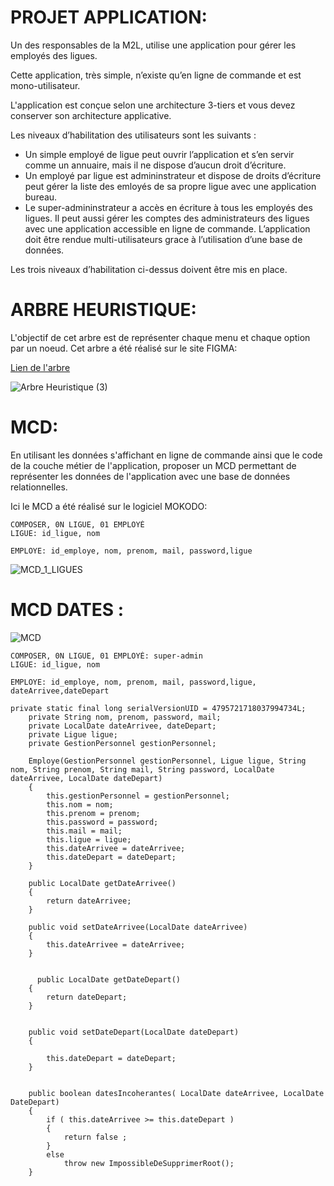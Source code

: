# PROJET APPLICATION:

Un des responsables de la M2L, utilise une application pour gérer les employés des ligues. 

Cette application, très simple, n’existe qu’en ligne de commande et est mono-utilisateur. 

L'application  est conçue selon une architecture 3-tiers et vous devez conserver son architecture applicative.

Les niveaux d’habilitation des utilisateurs sont les suivants :

* Un simple employé de ligue peut ouvrir l’application et s’en servir comme un annuaire, mais il ne dispose d’aucun droit d’écriture.
* Un employé par ligue est admininstrateur et dispose de droits d’écriture peut gérer la liste des emloyés de sa propre ligue avec une application bureau.
* Le super-admininstrateur a accès en écriture à tous les employés des ligues. Il peut aussi gérer les comptes des administrateurs des ligues avec une application accessible en ligne de commande.
L’application doit être rendue multi-utilisateurs grace à l’utilisation d’une base de données.

Les trois niveaux d’habilitation ci-dessus doivent être mis en place.
# ARBRE HEURISTIQUE:

L'objectif de cet arbre est de représenter chaque menu et chaque option par un noeud.
Cet arbre a été réalisé sur le site FIGMA:

[Lien de l'arbre](https://www.figma.com/file/nKBFi9b7gsDLVyzOhAWF3z/Arbre-Heuristique?type=whiteboard&node-id=0%3A1&t=NrrkjkS34Nig52fh-1) 


![Arbre Heuristique (3)](https://hackmd.io/_uploads/SyE2VJmup.png)





# MCD:

En utilisant les données s'affichant en ligne de commande ainsi que le code de la couche métier de l'application, proposer un MCD permettant de représenter les données de l'application avec une base de données relationnelles.

Ici le MCD a été réalisé sur le logiciel MOKODO:

```
COMPOSER, 0N LIGUE, 01 EMPLOYÉ
LIGUE: id_ligue, nom 

EMPLOYE: id_employe, nom, prenom, mail, password,ligue
```


![MCD_1_LIGUES](https://hackmd.io/_uploads/S1KMdqT_p.png)


# MCD DATES :

![MCD](https://hackmd.io/_uploads/rJkjTpauT.png)


```
COMPOSER, 0N LIGUE, 01 EMPLOYÉ: super-admin
LIGUE: id_ligue, nom 

EMPLOYE: id_employe, nom, prenom, mail, password,ligue, dateArrivee,dateDepart

```

```
private static final long serialVersionUID = 4795721718037994734L;
	private String nom, prenom, password, mail;
    private LocalDate dateArrivee, dateDepart;
	private Ligue ligue;
	private GestionPersonnel gestionPersonnel;
	
	Employe(GestionPersonnel gestionPersonnel, Ligue ligue, String nom, String prenom, String mail, String password, LocalDate dateArrivee, LocalDate dateDepart)
	{
		this.gestionPersonnel = gestionPersonnel;
		this.nom = nom;
		this.prenom = prenom;
		this.password = password;
		this.mail = mail;
		this.ligue = ligue;
        this.dateArrivee = dateArrivee;
        this.dateDepart = dateDepart;
	}
    
    public LocalDate getDateArrivee()
	{
		return dateArrivee;
	}
    
	public void setDateArrivee(LocalDate dateArrivee)
	{
		this.dateArrivee = dateArrivee;
	}
    
    
      public LocalDate getDateDepart()
	{
		return dateDepart;
	}
	

	public void setDateDepart(LocalDate dateDepart)
	{
    
		this.dateDepart = dateDepart;
	}
    
    
    public boolean datesIncoherantes( LocalDate dateArrivee, LocalDate DateDepart)
	{
		if ( this.dateArrivee >= this.dateDepart )
		{
			return false ;
		}
		else
			throw new ImpossibleDeSupprimerRoot();
	}
```
